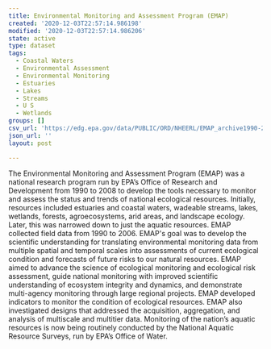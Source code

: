 ```yaml
---
title: Environmental Monitoring and Assessment Program (EMAP)
created: '2020-12-03T22:57:14.986198'
modified: '2020-12-03T22:57:14.986206'
state: active
type: dataset
tags:
  - Coastal Waters
  - Environmental Assessment
  - Environmental Monitoring
  - Estuaries
  - Lakes
  - Streams
  - U S
  - Wetlands
groups: []
csv_url: 'https://edg.epa.gov/data/PUBLIC/ORD/NHEERL/EMAP_archive1990-2006.zip'
json_url: ''
layout: post

---
```

The Environmental Monitoring and Assessment Program (EMAP) was a national research program run by EPA’s Office of Research and Development from 1990 to 2008 to develop the tools necessary to monitor and assess the status and trends of national ecological resources. Initially, resources included estuaries and coastal waters, wadeable streams, lakes, wetlands, forests, agroecosystems, arid areas, and landscape ecology. Later, this was narrowed down to just the aquatic resources. EMAP collected field data from 1990 to 2006. EMAP's goal was to develop the scientific understanding for translating environmental monitoring data from multiple spatial and temporal scales into assessments of current ecological condition and forecasts of future risks to our natural resources. EMAP aimed to advance the science of ecological monitoring and ecological risk assessment, guide national monitoring with improved scientific understanding of ecosystem integrity and dynamics, and demonstrate multi-agency monitoring through large regional projects. EMAP developed indicators to monitor the condition of ecological resources. EMAP also investigated designs that addressed the acquisition, aggregation, and analysis of multiscale and multitier data. Monitoring of the nation’s aquatic resources is now being routinely conducted by the National Aquatic Resource Surveys, run by EPA’s Office of Water.
